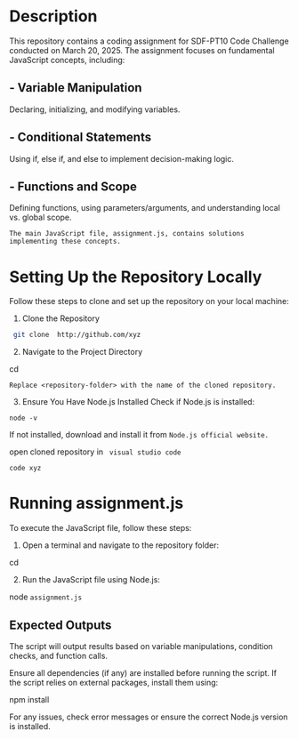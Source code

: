# Description

This repository contains a coding assignment for SDF-PT10 Code Challenge conducted on March 20, 2025. The assignment focuses on fundamental JavaScript concepts, including:

## - Variable Manipulation 
 Declaring, initializing, and modifying variables.

## - Conditional Statements 
Using if, else if, and else to implement decision-making logic.

## - Functions and Scope 
Defining functions, using parameters/arguments, and understanding local vs. global scope.


`The main JavaScript file, assignment.js, contains solutions implementing these concepts.`

# Setting Up the Repository Locally

Follow these steps to clone and set up the repository on your local machine:

1. Clone the Repository

```bash
 git clone  http://github.com/xyz 
  ```



2. Navigate to the Project Directory

cd <repository-folder>

`Replace <repository-folder> with the name of the cloned repository.`


3. Ensure You Have Node.js Installed
Check if Node.js is installed:

``` node -v ```

If not installed, download and install it from ```
 Node.js official website. ```

 open cloned repository in ` visual studio code`

 ```code xyz ```



# Running assignment.js

To execute the JavaScript file, follow these steps:

1. Open a terminal and navigate to the repository folder:

cd <repository-folder>


2. Run the JavaScript file using Node.js:

node `assignment.js`



## Expected Outputs

The script will output results based on variable manipulations, condition checks, and function calls.

Ensure all dependencies (if any) are installed before running the script. If the script relies on external packages, install them using:

npm install

For any issues, check error messages or ensure the correct Node.js version is installed.